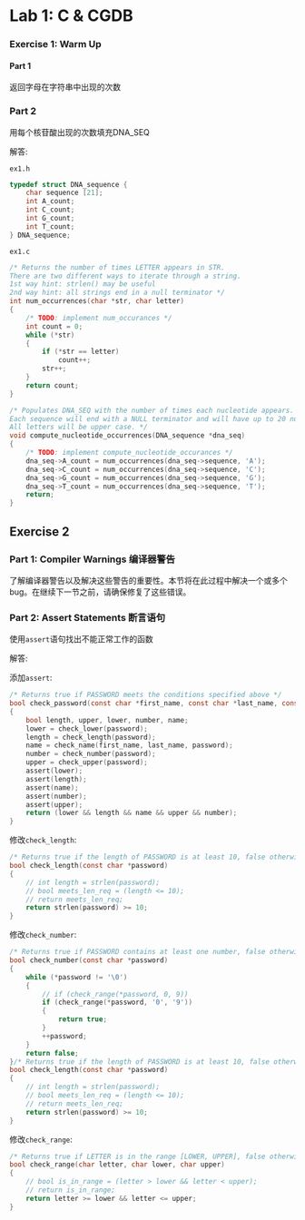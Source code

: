 # Lab 1: C & CGDB

### Exercise 1: Warm Up <a href="#exercise-1-warm-up" id="exercise-1-warm-up"></a>

#### Part 1 <a href="#part-1" id="part-1"></a>

返回字母在字符串中出现的次数

### Part 2

用每个核苷酸出现的次数填充DNA_SEQ

解答:

`ex1.h`

```c
typedef struct DNA_sequence {
    char sequence [21];
    int A_count;
    int C_count;
    int G_count;
    int T_count;
} DNA_sequence;
```

`ex1.c`

```c
/* Returns the number of times LETTER appears in STR.
There are two different ways to iterate through a string.
1st way hint: strlen() may be useful
2nd way hint: all strings end in a null terminator */
int num_occurrences(char *str, char letter)
{
    /* TODO: implement num_occurances */
    int count = 0;
    while (*str)
    {
        if (*str == letter)
            count++;
        str++;
    }
    return count;
}

/* Populates DNA_SEQ with the number of times each nucleotide appears.
Each sequence will end with a NULL terminator and will have up to 20 nucleotides.
All letters will be upper case. */
void compute_nucleotide_occurrences(DNA_sequence *dna_seq)
{
    /* TODO: implement compute_nucleotide_occurances */
    dna_seq->A_count = num_occurrences(dna_seq->sequence, 'A');
    dna_seq->C_count = num_occurrences(dna_seq->sequence, 'C');
    dna_seq->G_count = num_occurrences(dna_seq->sequence, 'G');
    dna_seq->T_count = num_occurrences(dna_seq->sequence, 'T');
    return;
}

```

## Exercise 2

### Part 1: Compiler Warnings 编译器警告

了解编译器警告以及解决这些警告的重要性。本节将在此过程中解决一个或多个bug。在继续下一节之前，请确保修复了这些错误。

### Part 2: Assert Statements 断言语句

使用`assert`语句找出不能正常工作的函数

解答:

添加`assert`:

```c
/* Returns true if PASSWORD meets the conditions specified above */
bool check_password(const char *first_name, const char *last_name, const char *password)
{
    bool length, upper, lower, number, name;
    lower = check_lower(password);
    length = check_length(password);
    name = check_name(first_name, last_name, password);
    number = check_number(password);
    upper = check_upper(password);
    assert(lower);
    assert(length);
    assert(name);
    assert(number);
    assert(upper);
    return (lower && length && name && upper && number);
}
```
修改`check_length`:
```c
/* Returns true if the length of PASSWORD is at least 10, false otherwise */
bool check_length(const char *password)
{
    // int length = strlen(password);
    // bool meets_len_req = (length <= 10);
    // return meets_len_req;
    return strlen(password) >= 10;
}
```

修改`check_number`:

```c
/* Returns true if PASSWORD contains at least one number, false otherwise */
bool check_number(const char *password)
{
    while (*password != '\0')
    {
        // if (check_range(*password, 0, 9))
        if (check_range(*password, '0', '9'))
        {
            return true;
        }
        ++password;
    }
    return false;
}/* Returns true if the length of PASSWORD is at least 10, false otherwise */
bool check_length(const char *password)
{
    // int length = strlen(password);
    // bool meets_len_req = (length <= 10);
    // return meets_len_req;
    return strlen(password) >= 10;
}
```

修改`check_range`:

```c
/* Returns true if LETTER is in the range [LOWER, UPPER], false otherwise */
bool check_range(char letter, char lower, char upper)
{
    // bool is_in_range = (letter > lower && letter < upper);
    // return is_in_range;
    return letter >= lower && letter <= upper;
}
```

